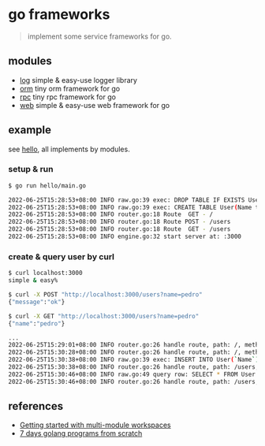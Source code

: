 # go frameworks

> implement some service frameworks for go.

## modules

- [log](./log) simple & easy-use logger library  
- [orm](./orm) tiny orm framework for go  
- [rpc](./rpc) tiny rpc framework for go  
- [web](./web) simple & easy-use web framework for go  

## example

see [hello](./hello/main.go), all implements by modules.

### setup & run

```sh
$ go run hello/main.go

2022-06-25T15:28:53+08:00 INFO raw.go:39 exec: DROP TABLE IF EXISTS User;  []
2022-06-25T15:28:53+08:00 INFO raw.go:39 exec: CREATE TABLE User(Name text);  []
2022-06-25T15:28:53+08:00 INFO router.go:18 Route  GET - /
2022-06-25T15:28:53+08:00 INFO router.go:18 Route POST - /users
2022-06-25T15:28:53+08:00 INFO router.go:18 Route  GET - /users
2022-06-25T15:28:53+08:00 INFO engine.go:32 start server at: :3000
```

### create & query user by curl

```sh
$ curl localhost:3000
simple & easy%

$ curl -X POST "http://localhost:3000/users?name=pedro"
{"message":"ok"}

$ curl -X GET "http://localhost:3000/users?name=pedro"
{"name":"pedro"}

...
2022-06-25T15:29:01+08:00 INFO router.go:26 handle route, path: /, method: GET, status: 200
2022-06-25T15:30:28+08:00 INFO router.go:26 handle route, path: /, method: POST, status: 404
2022-06-25T15:30:38+08:00 INFO raw.go:39 exec: INSERT INTO User(`Name`) values (?)  [pedro]
2022-06-25T15:30:38+08:00 INFO router.go:26 handle route, path: /users, method: POST, status: 200
2022-06-25T15:30:46+08:00 INFO raw.go:49 query row: SELECT * FROM User WHERE Name = ?  [pedro]
2022-06-25T15:30:46+08:00 INFO router.go:26 handle route, path: /users, method: GET, status: 200
```

## references

- [Getting started with multi-module workspaces](https://go.dev/doc/tutorial/workspaces)
- [7 days golang programs from scratch](https://github.com/geektutu/7days-golang)